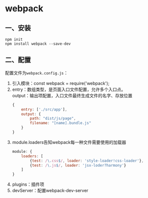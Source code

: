 # webpack # 
## 一、安装

 ```
 npm init
 npm install webpack --save-dev
 ```
 
## 二、配置
 配置文件为`webpack.config.js`：
 1. 引入模块：const webpack = require('webpack');
 2. entry：数组类型，是页面入口文件配置，允许多个入口点。  
   output：输出项配置，入口文件最终生成文件的名字、存放位置
    ```javascript
    {
        entry: ['./src/app'],
        output: {
            path: "dist/js/page",
            filename: "[name].bundle.js"
        }
    }
    ```  
 3. module.loaders告知webpack每一种文件需要使用的加载器
    ```javascript
    module: {
        loaders: [
            {test: /\.css$/, loader: 'style-loader!css-loader'},
            {test: /\.js$/, loader: 'jsx-loder?harmony'}
        ]
    }
    ```
 4. plugins：插件项  
 5. devServer：配置webpack-dev-server
	